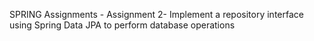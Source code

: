 SPRING Assignments - Assignment 2- Implement a repository interface using Spring Data JPA to perform database operations